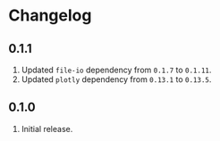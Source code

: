 # Changelog

## 0.1.1

1. Updated `file-io` dependency from `0.1.7` to `0.1.11`.
1. Updated `plotly` dependency from `0.13.1` to `0.13.5`.

## 0.1.0

1. Initial release.
